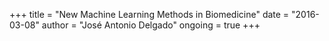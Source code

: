 +++
title = "New Machine Learning Methods in Biomedicine"
date = "2016-03-08"
author = "José Antonio Delgado"
ongoing = true
+++
